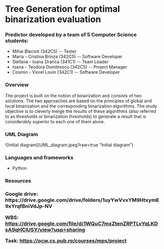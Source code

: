 <h1> Tree Generation for optimal binarization evaluation </h1>

<h3> Predictor developed by a team of 5 Computer Science students:  </h3>
<ul>
<li>Mihai Blacioti (342C5) -- Tester  </li>
<li>Maria - Cristina Brinza (342C5) -- Software Developer  </li>
<li>Stefana - Ioana Dranca (341C1) -- Team Leader  </li>
<li>Ioana - Teodora Dumitrescu (342C5) -- Project Manager  </li>
<li>Cosmin - Viorel Lovin (342C1) -- Software Developer  </li>
</ul>

<h3> Overview </h3>
The project is built on the notion of binarization and consists of two solutions. The two approaches are based on the principles of global and local binarization and the corresponding binarization algorithms. The study objective is to cleverly merge the results of these algorithms (also referred to as thresholds or binarization thresholds) to generate a result that is considerably superior to each one of them alone.

<h3> UML Diagram </h3>
![Initial diagram](UML_diagram.jpeg?raw=true "Initial diagram")

<h3>Languages and frameworks</h3>
<ul>
<li> Python </li>
</ul>

<h3> Resources<h3>
Google drive: https://drive.google.com/drive/folders/1uyYwVvxYM9HtxymE9xYrqfBniVdJp-NV

WBS: https://drive.google.com/file/d/1WQuC7mxZtenZRPTLvYqLKDsA9qHClUSY/view?usp=sharing

Task: https://ocw.cs.pub.ro/courses/mps/proiect



